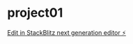 # project01

[Edit in StackBlitz next generation editor ⚡️](https://stackblitz.com/~/github.com/DracoPlays1481/project01)